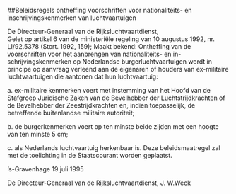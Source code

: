 <meta http-equiv='Content-Type' content='text/html; charset=utf-8' />

##Beleidsregels ontheffing voorschriften voor nationaliteits- en inschrijvingskenmerken van luchtvaartuigen

De Directeur-Generaal van de Rijksluchtvaartdienst,  
Gelet op artikel 6 van de ministeriële regeling van 10 augustus 1992, nr. LI/92.5378 (Stcrt. 1992, 159);
Maakt bekend:     Ontheffing van de voorschriften voor het aanbrengen van nationaliteits- en in-schrijvingskenmerken op Nederlandse burgerluchtvaartuigen wordt in principe op aanvraag verleend aan de eigenaren of houders van ex-militaire luchtvaartuigen die aantonen dat hun luchtvaartuig: 

a. ex-militaire kenmerken voert met instemming van het Hoofd van de Stafgroep Juridische Zaken van de Bevelhebber der Luchtstrijdkrachten of de Bevelhebber der Zeestrijdkrachten en, indien toepasselijk, de betreffende buitenlandse militaire autoriteit;  

b. de burgerkenmerken voert op ten minste beide zijden met een hoogte van ten minste 5 cm;  

c. als Nederlands luchtvaartuig herkenbaar is.       Deze beleidsmaatregel zal met de toelichting in de Staatscourant worden geplaatst.   

’s-Gravenhage 
19 juli 1995    

De 
Directeur-Generaal van de Rijksluchtvaartdienst, 
J. W.Weck    
